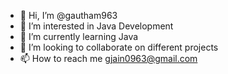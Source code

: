 - 👋 Hi, I’m @gautham963
- 👀 I’m interested in Java Development 
- 🌱 I’m currently learning Java
- 💞️ I’m looking to collaborate on different projects 
- 📫 How to reach me gjain0963@gmail.com

<!---
gautham963/gautham963 is a ✨ special ✨ repository because its `README.md` (this file) appears on your GitHub profile.
You can click the Preview link to take a look at your changes.
--->
